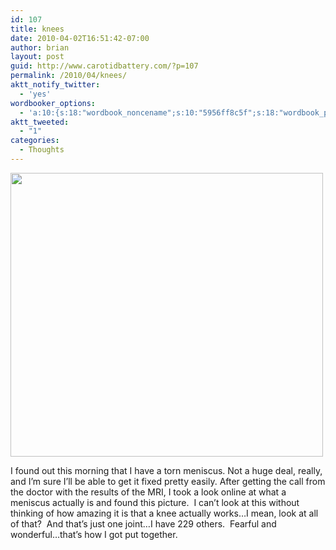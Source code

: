 ```yaml
---
id: 107
title: knees
date: 2010-04-02T16:51:42-07:00
author: brian
layout: post
guid: http://www.carotidbattery.com/?p=107
permalink: /2010/04/knees/
aktt_notify_twitter:
  - 'yes'
wordbooker_options:
  - 'a:10:{s:18:"wordbook_noncename";s:10:"5956ff8c5f";s:18:"wordbook_page_post";s:4:"-100";s:18:"wordbook_orandpage";s:1:"2";s:23:"wordbook_default_author";s:1:"2";s:23:"wordbook_extract_length";s:3:"256";s:19:"wordbook_actionlink";s:3:"300";s:26:"wordbooker_publish_default";s:2:"on";s:20:"wordbook_comment_get";s:2:"on";s:18:"wordbook_attribute";s:31:"Posted a new post on their blog";s:29:"wordbooker_status_update_text";s:35:": New blog post :  %title% - %link%";}'
aktt_tweeted:
  - "1"
categories:
  - Thoughts
---
```

[<img class="alignnone" title="Knee" src="https://i2.wp.com/upload.wikimedia.org/wikipedia/commons/1/19/Gray348.png?resize=500%2C454" alt="" width="500" height="454" data-recalc-dims="1" />](https://i2.wp.com/upload.wikimedia.org/wikipedia/commons/1/19/Gray348.png)

I found out this morning that I have a torn meniscus. Not a huge deal, really, and I&#8217;m sure I&#8217;ll be able to get it fixed pretty easily. After getting the call from the doctor with the results of the MRI, I took a look online at what a meniscus actually is and found this picture.  I can&#8217;t look at this without thinking of how amazing it is that a knee actually works&#8230;I mean, look at all of that?  And that&#8217;s just one joint&#8230;I have 229 others.  Fearful and wonderful&#8230;that&#8217;s how I got put together.
